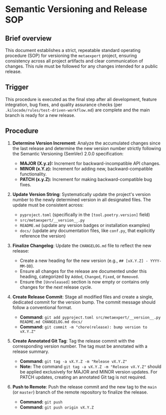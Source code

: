 # Semantic Versioning and Release SOP

## Brief overview

This document establishes a strict, repeatable standard operating procedure (SOP) for versioning the `metaexpert` project, ensuring consistency across all project artifacts and clear communication of changes. This rule must be followed for any changes intended for a public release.

## Trigger

This procedure is executed as the final step after all development, feature integration, bug fixes, and quality assurance checks (per `.kilocode/rules/test-driven-workflow.md`) are complete and the main branch is ready for a new release.

## Procedure

1. **Determine Version Increment**: Analyze the accumulated changes since the last release and determine the new version number strictly following the Semantic Versioning (SemVer) 2.0.0 specification:
    * **MAJOR (X.y.z):** Increment for backward-incompatible API changes.
    * **MINOR (x.Y.z):** Increment for adding new, backward-compatible functionality.
    * **PATCH (x.y.Z):** Increment for making backward-compatible bug fixes.

2. **Update Version String**: Systematically update the project's version number to the newly determined version in all designated files. The update must be consistent across:
    * `pyproject.toml` (specifically in the `[tool.poetry.version]` field)
    * `src/metaexpert/__version__.py`
    * `README.md` (update any version badges or installation examples)
    * `docs/` (update any documentation files, like `conf.py`, that explicitly reference the version)

3. **Finalize Changelog**: Update the `CHANGELOG.md` file to reflect the new release:
    * Create a new heading for the new version (e.g., `## [vX.Y.Z] - YYYY-MM-DD`).
    * Ensure all changes for the release are documented under this heading, categorized by `Added`, `Changed`, `Fixed`, or `Removed`.
    * Ensure the `[Unreleased]` section is now empty or contains only changes for the *next* release cycle.

4. **Create Release Commit**: Stage all modified files and create a single, dedicated commit for the version bump. The commit message should follow a conventional format.
    * **Command:** `git add pyproject.toml src/metaexpert/__version__.py README.md CHANGELOG.md docs/`
    * **Command:** `git commit -m "chore(release): bump version to vX.Y.Z"`

5. **Create Annotated Git Tag**: Tag the release commit with the corresponding version number. The tag must be annotated with a release summary.
    * **Command:** `git tag -a vX.Y.Z -m "Release vX.Y.Z"`
    * **Note:** The command `git tag -a vX.Y.Z -m "Release vX.Y.Z"` should be applied exclusively for MAJOR and MINOR version updates. For PATCH updates, creating an annotated Git tag is not required.

6. **Push to Remote**: Push the release commit and the new tag to the `main` (or `master`) branch of the remote repository to finalize the release.
    * **Command:** `git push`
    * **Command:** `git push origin vX.Y.Z`
